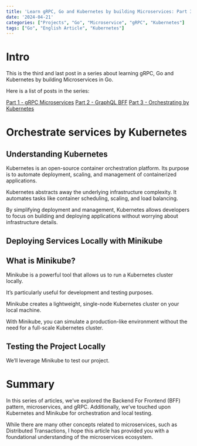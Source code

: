 ```yaml
---
title: 'Learn gRPC, Go and Kubernetes by building Microservices: Part 3 - Kubernetes'
date: '2024-04-21'
categories: ["Projects", "Go", "Microservice", "gRPC", "Kubernetes"]
tags: ["Go", "English Article", "Kubernetes"]
---
```


# Intro

This is the third and last post in a series about learning gRPC, Go and Kubernetes by building Microservices in Go.

Here is a list of posts in the series:

[Part 1 - gRPC Microservices](https://moonorange.github.io/posts/projects_to_learn/go_microservices/part1)
[Part 2 - GraphQL BFF](https://moonorange.github.io/posts/projects_to_learn/go_microservices/part2)
[Part 3 - Orchestrating by Kubernetes](https://moonorange.github.io/posts/projects_to_learn/go_microservices/part3)

# Orchestrate services by Kubernetes

## Understanding Kubernetes

Kubernetes is an open-source container orchestration platform. Its purpose is to automate deployment, scaling, and management of containerized applications.

Kubernetes abstracts away the underlying infrastructure complexity. It automates tasks like container scheduling, scaling, and load balancing.

By simplifying deployment and management, Kubernetes allows developers to focus on building and deploying applications without worrying about infrastructure details.

## Deploying Services Locally with Minikube

## What is Minikube?

Minikube is a powerful tool that allows us to run a Kubernetes cluster locally. 

It’s particularly useful for development and testing purposes.

Minikube creates a lightweight, single-node Kubernetes cluster on your local machine.

With Minikube, you can simulate a production-like environment without the need for a full-scale Kubernetes cluster.

## Testing the Project Locally

We’ll leverage Minikube to test our project.

# Summary

In this series of articles, we’ve explored the Backend For Frontend (BFF) pattern, microservices, and gRPC. Additionally, we’ve touched upon Kubernetes and Minikube for orchestration and local testing.

While there are many other concepts related to microservices, such as Distributed Transactions, I hope this article has provided you with a foundational understanding of the microservices ecosystem.
